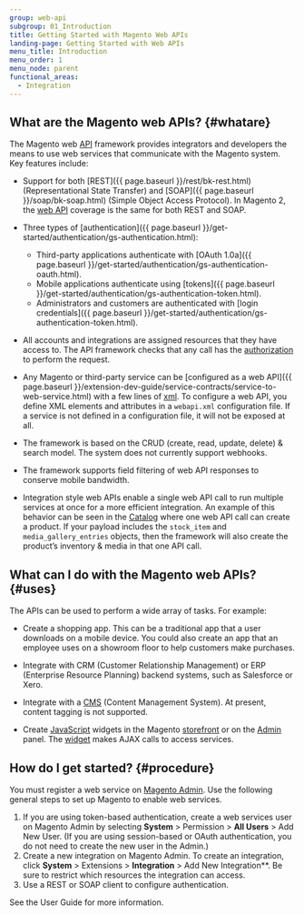 ```yaml
---
group: web-api
subgroup: 01_Introduction
title: Getting Started with Magento Web APIs
landing-page: Getting Started with Web APIs
menu_title: Introduction
menu_order: 1
menu_node: parent
functional_areas:
  - Integration
---
```

## What are the Magento web APIs? {#whatare}

The Magento web [API](https://glossary.magento.com/api) framework provides integrators and developers the means to use web services that communicate with the Magento system. Key features include:

* Support for both [REST]({{ page.baseurl }}/rest/bk-rest.html) (Representational State Transfer) and [SOAP]({{ page.baseurl }}/soap/bk-soap.html) (Simple Object Access Protocol). In Magento 2, the [web API](https://glossary.magento.com/web-api) coverage is the same for both REST and SOAP.

* Three types of [authentication]({{ page.baseurl }}/get-started/authentication/gs-authentication.html):
	* Third-party applications authenticate with [OAuth 1.0a]({{ page.baseurl }}/get-started/authentication/gs-authentication-oauth.html).
	* Mobile applications authenticate using [tokens]({{ page.baseurl }}/get-started/authentication/gs-authentication-token.html).
	* Administrators and customers are authenticated with [login credentials]({{ page.baseurl }}/get-started/authentication/gs-authentication-token.html).

* All accounts and integrations are assigned resources that they have access to. The API framework checks that any call has the [authorization](https://glossary.magento.com/authorization) to perform the request.

* Any Magento or third-party service can be [configured as a web API]({{ page.baseurl }}/extension-dev-guide/service-contracts/service-to-web-service.html) with a few lines of [xml](https://glossary.magento.com/xml). To configure a web API, you define XML elements and attributes in a `webapi.xml` configuration file. If a service is not defined in a configuration file, it will not be exposed at all.

* The framework is based on the CRUD (create, read, update, delete) & search model. The system does not currently support webhooks.

* The framework supports field filtering of web API responses to conserve mobile bandwidth.

* Integration style web APIs enable a single web API call to run multiple services at once for a more efficient integration.  An example of this behavior can be seen in the [Catalog](https://glossary.magento.com/catalog) where one web API call can create a product. If your payload includes the `stock_item` and `media_gallery_entries` objects, then the framework will also create the product’s inventory & media in that one API call.

## What can I do with the Magento web APIs? {#uses}

The APIs can be used to perform a wide array of tasks. For example:

* Create a shopping app. This can be a traditional app that a user downloads on a mobile device. You could also create an app that an employee uses on a showroom floor to help customers make purchases.

* Integrate with CRM (Customer Relationship Management) or ERP (Enterprise Resource Planning) backend systems, such as Salesforce or Xero.

* Integrate with a [CMS](https://glossary.magento.com/cms) (Content Management System). At present, content tagging is not supported.

* Create [JavaScript](https://glossary.magento.com/javascript) widgets in the Magento [storefront](https://glossary.magento.com/storefront) or on the [Admin](https://glossary.magento.com/admin) panel. The [widget](https://glossary.magento.com/widget) makes AJAX calls to access services.

## How do I get started? {#procedure}

You must register a web service on [Magento Admin](https://glossary.magento.com/magento-admin). Use the following general steps to set up Magento to enable web services.

1. If you are using token-based authentication, create a web services user on Magento Admin by selecting **System** > Permission > **All Users** > Add New User. (If you are using session-based or OAuth authentication, you do not need to create the new user in the Admin.)
2. Create a new integration on Magento Admin. To create an integration, click **System** > Extensions > **Integration** > Add New Integration**. Be sure to restrict which resources the integration can access.
3. Use a REST or SOAP client to configure authentication.

See the User Guide for more information.
